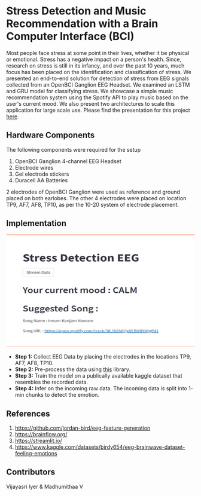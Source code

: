 # Stress Detection and Music Recommendation with a Brain Computer Interface (BCI)
Most people face stress at some point in their lives, whether it be physical or emotional. Stress has a negative impact on a person's health. Since, research on stress is still in its infancy, and over the past 10 years, much focus has been placed on the identification and classification of stress. We presented an end-to-end solution for detection of stress from EEG signals collected from an OpenBCI Ganglion EEG Headset. We examined an LSTM and GRU model for classifying stress. We showcase a simple music recommendation system using the Spotify API to play music based on the user's current mood. We also present two architectures to scale this application for large scale use. Please find the presentation for this project [here](https://docs.google.com/presentation/d/19hMFwgbVj6Na0fEbEFAPNXMf3QFx5SjeCajAVU9eAeI/edit?usp=sharing).

## Hardware Components
The following components were required for the setup 
1. OpenBCI Ganglion 4-channel EEG Headset
2. Electrode wires
3. Gel electrode stickers
4. Duracell AA Batteries

2 electrodes of OpenBCI Ganglion were used as reference and ground placed on both earlobes. The other 4 electrodes were placed on location TP9, AF7, AF8, TP10, as per the 10-20 system of electrode placement. 

## Implementation
![UI](./assets/implementation.png)

- **Step 1:** Collect EEG Data by placing the electrodes in the locations TP9, AF7, AF8, TP10. 
- **Step 2:** Pre-process the data using [this](https://www.kaggle.com/datasets/birdy654/eeg-brainwave-dataset-feeling-emotions) library.
- **Step 3:** Train the model on a publically available kaggle dataset that resembles the recorded data.
- **Step 4:** Infer on the incoming raw data. The incoming data is split into 1-min chunks to detect the emotion. 

## References
1. https://github.com/jordan-bird/eeg-feature-generation
2. https://brainflow.org/
3. https://streamlit.io/
4. https://www.kaggle.com/datasets/birdy654/eeg-brainwave-dataset-feeling-emotions

## Contributors
Vijayasri Iyer & Madhumithaa V


